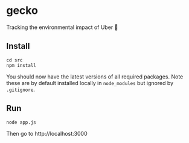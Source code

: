 # gecko
Tracking the environmental impact of Uber 🦎

## Install

	cd src
	npm install

You should now have the latest versions of all required packages. Note these are by default installed locally in `node_modules` but ignored by `.gitignore`.

## Run

	node app.js

Then go to http://localhost:3000